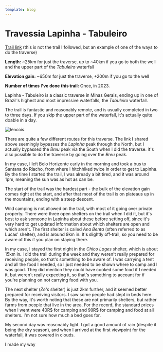 ```yaml
---
template: blog
---
```


# Travessia Lapinha - Tabuleiro

[Trail link](https://www.alltrails.com/explore/trail/brazil/minas-gerais/trilha-lapinha-tabuleiro-poco) (this is not the trail I followed, but an example of one of the ways to do the traverse)

**Length:** ~25km for just the traverse, up to ~40km if you go to both the well and the upper part of the _Tabuleiro_ waterfall

**Elevation gain:** ~650m for just the traverse, +200m if you go to the well

**Number of times I've done this trail:** Once, in 2023.


Lapinha - Tabuleiro is a classic traverse in Minas Gerais, ending up in one of Brazil's highest and most impressive waterfalls, the _Tabuleiro_ waterfall.

The trail is fantastic and reasonably remote, and is usually completed in two to three days. If you skip the upper part of the waterfall, it's actually quite doable in a day.

![lencois](../img/brazil/7.png)

There are quite a few different routes for this traverse. The link I shared above seemingly bypasses the _Lapinha_ peak through the North, but I actually bypassed the _Breu_ peak via the South when I did the traverse. It's also possible to do the traverse by going over the _Breu_ peak.

In my case, I left Belo Horizonte early in the morning and took a bus to Santana do Riacho, from where I hitchhiked twice in order to get to Lapinha. By the time I started the trail, I was already a bit tired, and it was around 1pm, meaning the sun was as hot as can be. 

The start of the trail was the hardest part - the bulk of the elevation gain comes right at the start, and after that most of the trail is on plateaus up in the mountains, ending with a steep descent.

Wild camping is not allowed on the trail, with most of it going over private property. There were three open shelters on the trail when I did it, but it's best to ask someone in Lapinha about these before setting off, since it's very hard to get updated information about which shelters are open and which aren't. The first shelter is called _Ana Benta_ (often referred to as Lucas' shelter), and is around 9km in. It's slightly off-trail, so you need to be aware of this if you plan on staying there.

In my case, I stayed the first night in the _Chico Lages_ shelter, which is about 15km in. I did the trail during the week and they weren't really prepared for receiving people, so that's something to be aware of. I was carrying a tent and all the food I needed, so I just needed to be shown where to camp and I was good. They did mention they could have cooked some food if I needed it, but weren't really expecting it, so that's something to account for if you're planning on not carrying food with you.

The next shelter (_Zé's_ shelter) is just 2km further, and it seemed better prepared for receiving visitors. I saw some people had slept in beds here. By the way, it's worth noting that these are not primarily shelters, but rather farms from people that live in the area. For the record, the standard prices when I went were 40R$ for camping and 90R$ for camping and food at all shelters. I'm not sure how much a bed goes for.

My second day was reasonably light. I got a good amount of rain (despite it being the dry season), and when I arrived at the first viewpoint for the waterfall, it was covered in clouds. 

I made my way



